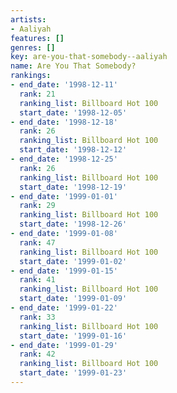 ```yaml
---
artists:
- Aaliyah
features: []
genres: []
key: are-you-that-somebody--aaliyah
name: Are You That Somebody?
rankings:
- end_date: '1998-12-11'
  rank: 21
  ranking_list: Billboard Hot 100
  start_date: '1998-12-05'
- end_date: '1998-12-18'
  rank: 26
  ranking_list: Billboard Hot 100
  start_date: '1998-12-12'
- end_date: '1998-12-25'
  rank: 26
  ranking_list: Billboard Hot 100
  start_date: '1998-12-19'
- end_date: '1999-01-01'
  rank: 29
  ranking_list: Billboard Hot 100
  start_date: '1998-12-26'
- end_date: '1999-01-08'
  rank: 47
  ranking_list: Billboard Hot 100
  start_date: '1999-01-02'
- end_date: '1999-01-15'
  rank: 41
  ranking_list: Billboard Hot 100
  start_date: '1999-01-09'
- end_date: '1999-01-22'
  rank: 33
  ranking_list: Billboard Hot 100
  start_date: '1999-01-16'
- end_date: '1999-01-29'
  rank: 42
  ranking_list: Billboard Hot 100
  start_date: '1999-01-23'
---
```


